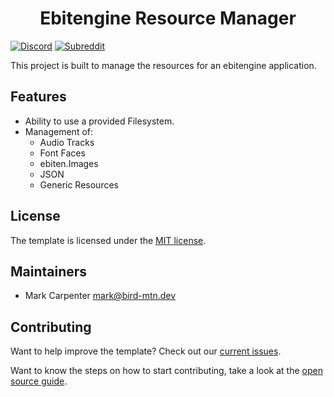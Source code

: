 <h1 style='text-align:center'>Ebitengine Resource Manager</h1>

[![Discord](https://img.shields.io/discord/958140778931175424?style=for-the-badge&labelColor=%23202e3bff&color=%235a7d93ff%20&label=Discord&logo=discord&logoColor=white)](https://discord.gg/ujEeeHgptU)
[![Subreddit](https://img.shields.io/reddit/subreddit-subscribers/birdmtndev?style=for-the-badge&logo=reddit&logoColor=white&label=r%2Fbirdmtndev&labelColor=%23202e3bff&color=%235a7d93ff&cacheSeconds=120)](https://www.reddit.com/r/birdmtndev)

This project is built to manage the resources for an ebitengine application.

Features
-------
* Ability to use a provided Filesystem.
* Management of:
    * Audio Tracks
    * Font Faces
    * ebiten.Images
    * JSON
    * Generic Resources


License
-------

The template is licensed under the [MIT license](https://opensource.org/licenses/MIT).

Maintainers
-------
* Mark Carpenter <mark@bird-mtn.dev>

Contributing
-------
Want to help improve the template? Check out our [current issues](https://github.com/bird-mtn-dev/ebitengine_template/issues). 

Want to know the steps on how to start contributing, take a look at the [open source guide](https://opensource.guide/how-to-contribute/).